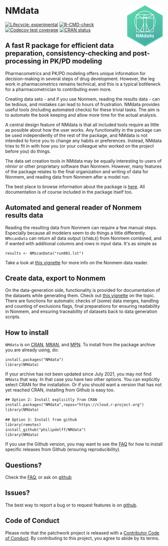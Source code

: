 # NMdata<a href='https://philipdelff.github.io/NMdata/'><img src='man/figures/NMdata_logo_v01.png' align="right" height="131.5" /></a>
<!-- badges: start -->
[![Lifecycle: experimental](https://img.shields.io/badge/lifecycle-experimental-orange.svg)](https://lifecycle.r-lib.org/articles/stages.html)
[![R-CMD-check](https://github.com/philipdelff/NMdata/workflows/R-CMD-check/badge.svg)](https://github.com/philipdelff/NMdata/actions)
[![Codecov test coverage](https://codecov.io/gh/philipdelff/NMdata/branch/master/graph/badge.svg)](https://codecov.io/gh/philipdelff/NMdata?branch=master)
[![CRAN status](https://www.r-pkg.org/badges/version/NMdata)](https://CRAN.R-project.org/package=NMdata)
<!-- badges: end -->

##  A fast R package for efficient data preparation, consistency-checking and post-processing in PK/PD modeling
Pharmacometrics and PK/PD modeling offers unique information for
decision-making in several steps of drug development. However, the leg work in pharmacometrics remains technical, and this is a typical bottleneck for a pharmacometrician to contributing even more.

Creating data sets - and if you use Nonmem, reading the results data - can be tedious, and mistakes can lead to hours of
frustration. NMdata provides useful tools (including automated
checks) for these trivial tasks. The aim is to automate the book
keeping and allow more time for the actual analysis.

A central design feature of NMdata is that all included tools require
as little as possible about how the user works. Any functionality in
the package can be used independently of the rest of the package, and
NMdata is not intended to force you to change any habits or
preferences. Instead, NMdata tries to fit in with how you (or your
colleague who worked on the project before you) do things.

The data set creation tools in NMdata may be equally interesting to
users of nlmixr or other proprietary software than Nonmem. However, many features of the package relates to the final
organization and writing of data for Nonmem, and reading data from
Nonmem after a model run.

The best place to browse information about the package is
[here](https://philipdelff.github.io/NMdata/). All documentation is of
course included in the package itself too.


## Automated and general reader of Nonmem results data
Reading the resulting data from Nonmem can require a few
manual steps. Especially because all modelers seem to do things a
little differently. `NMscanData` can return all data output (`$TABLE`) from Nonmem combined, and if wanted with additional columns and rows in
input data. It's as simple as
```{r}
results <- NMscanData("run001.lst")
```

Take a look at [this vignette](https://philipdelff.github.io/NMdata/articles/NMscanData.html)
for more info on the Nonmem data reader.

## Create data, export to Nonmem
On the data-generation side, functionality is provided for
documentation of the datasets while generating them. Check out [this
vignette](https://philipdelff.github.io/NMdata/articles/DataCreate.html)
on the topic. There are functions for automatic checks of (some) data
merges, handling and counting of exclusions flags, final
preparations for ensuring readability in Nonmem, and ensuring
traceability of datasets back to data generation scripts.

## How to install
`NMdata` is on [CRAN](https://cran.r-project.org/), [MRAN](https://mran.microsoft.com/), and [MPN](https://mpn.metworx.com). To install from the package archive you are already using, do:

```
install.packages("NMdata")
library(NMdata)
```

If your archive has not been updated since July 2021, you may not find
`NMdata` that way. In that case you have two other options. You can
explicitly select CRAN for the installation. Or if you should want a
version that has not yet reached CRAN, installing from Github is easy
too.

```
## Option 2: Install explicitly from CRAN
install.packages("NMdata",repos="https://cloud.r-project.org")
library(NMdata)

## Option 3: Install from github
library(remotes)
install_github("philipdelff/NMdata")
library(NMdata)
```
If you use the Github version, you may want to see the
[FAQ](https://philipdelff.github.io/NMdata/articles/NMdata-FAQ.html)
for how to install specific releases from Github (ensuring reproducibility).


## Questions?
Check the [FAQ](https://philipdelff.github.io/NMdata/articles/NMdata-FAQ.html), or ask on [github](https://github.com/philipdelff/NMdata/)

## Issues?
The best way to report a bug or to request features is on [github](https://github.com/philipdelff/NMdata/).

## Code of Conduct
Please note that the patchwork project is released with a [Contributor Code of Conduct](https://philipdelff.github.io/NMdata/CODE_OF_CONDUCT.html). By contributing to this project, you agree to abide by its terms.
